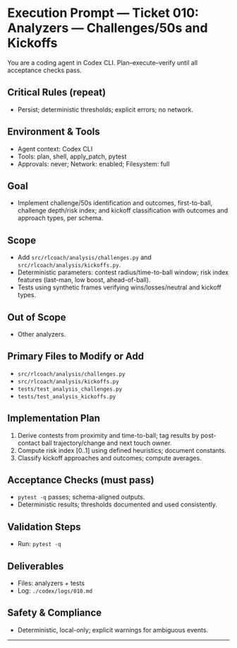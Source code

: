 # Execution Prompt — Ticket 010: Analyzers — Challenges/50s and Kickoffs

You are a coding agent in Codex CLI. Plan–execute–verify until all acceptance checks pass.

## Critical Rules (repeat)
- Persist; deterministic thresholds; explicit errors; no network.

## Environment & Tools
- Agent context: Codex CLI
- Tools: plan, shell, apply_patch, pytest
- Approvals: never; Network: enabled; Filesystem: full


## Goal
- Implement challenge/50s identification and outcomes, first-to-ball, challenge depth/risk index; and kickoff classification with outcomes and approach types, per schema.

## Scope
- Add `src/rlcoach/analysis/challenges.py` and `src/rlcoach/analysis/kickoffs.py`.
- Deterministic parameters: contest radius/time-to-ball window; risk index features (last-man, low boost, ahead-of-ball).
- Tests using synthetic frames verifying wins/losses/neutral and kickoff types.

## Out of Scope
- Other analyzers.

## Primary Files to Modify or Add
- `src/rlcoach/analysis/challenges.py`
- `src/rlcoach/analysis/kickoffs.py`
- `tests/test_analysis_challenges.py`
- `tests/test_analysis_kickoffs.py`

## Implementation Plan
1) Derive contests from proximity and time-to-ball; tag results by post-contact ball trajectory/change and next touch owner.
2) Compute risk index [0..1] using defined heuristics; document constants.
3) Classify kickoff approaches and outcomes; compute averages.

## Acceptance Checks (must pass)
- `pytest -q` passes; schema-aligned outputs.
- Deterministic results; thresholds documented and used consistently.

## Validation Steps
- Run: `pytest -q`

## Deliverables
- Files: analyzers + tests
- Log: `./codex/logs/010.md`

## Safety & Compliance
- Deterministic, local-only; explicit warnings for ambiguous events.

---
